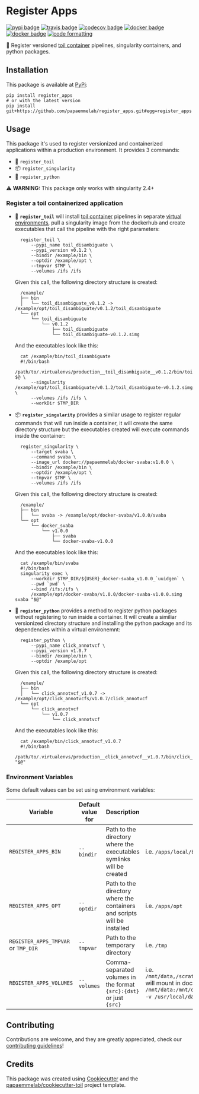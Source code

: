 # Register Apps

[![pypi badge][pypi_badge]][pypi_base]
[![travis badge][travis_badge]][travis_base]
[![codecov badge][codecov_badge]][codecov_base]
[![docker badge][docker_badge]][docker_base]
[![docker badge][automated_badge]][docker_base]
[![code formatting][black_badge]][black_base]

👾 Register versioned [toil container] pipelines, singularity containers, and python packages.

## Installation

This package is available at [PyPi][pypi_base]:

    pip install register_apps
    # or with the latest version
    pip install git+https://github.com/papaemmelab/register_apps.git#egg=register_apps

## Usage

This package it's used to register versionized and containerized applications within a production environment. It provides 3 commands:

* 🍡 `register_toil`
* 📦 `register_singularity`
* 🐍 `register_python`

⚠️ **WARNING:** This package only works with singularity 2.4+

### Register a toil containerized application

* 🍡 **`register_toil`** will install [toil container] pipelines in separate [virtual environments], pull a singularity image from the dockerhub and create executables that call the pipeline with the right parameters:

        register_toil \
            --pypi_name toil_disambiguate \
            --pypi_version v0.1.2 \
            --bindir /example/bin \
            --optdir /example/opt \
            --tmpvar $TMP \
            --volumes /ifs /ifs

    Given this call, the following directory structure is created:

        /example/
        ├── bin
        │   └── toil_disambiguate_v0.1.2 -> /example/opt/toil_disambiguate/v0.1.2/toil_disambiguate
        └── opt
            └── toil_disambiguate
                └── v0.1.2
                    ├── toil_disambiguate
                    └── toil_disambiguate-v0.1.2.simg

    And the executables look like this:

        cat /example/bin/toil_disambiguate
        #!/bin/bash
        /path/to/.virtualenvs/production__toil_disambiguate__v0.1.2/bin/toil_disambiguate $@ \
            --singularity /example/opt/toil_disambiguate/v0.1.2/toil_disambiguate-v0.1.2.simg \
            --volumes /ifs /ifs \
            --workDir $TMP_DIR

* 📦 **`register_singularity`** provides a similar usage to register regular commands that will run inside a container, it will create the same directory structure but the executables created will execute commands inside the container:

        register_singularity \
            --target svaba \
            --command svaba \
            --image_url docker://papaemmelab/docker-svaba:v1.0.0 \
            --bindir /example/bin \
            --optdir /example/opt \
            --tmpvar $TMP \
            --volumes /ifs /ifs

    Given this call, the following directory structure is created:

        /example/
        ├── bin
        │   └── svaba -> /example/opt/docker-svaba/v1.0.0/svaba
        └── opt
            └── docker_svaba
                └── v1.0.0
                    ├── svaba
                    └── docker-svaba-v1.0.0

    And the executables look like this:

        cat /example/bin/svaba
        #!/bin/bash
        singularity exec \
            --workdir $TMP_DIR/${USER}_docker-svaba_v1.0.0_`uuidgen` \
            --pwd `pwd` \
            --bind /ifs:/ifs \
            /example/opt/docker-svaba/v1.0.0/docker-svaba-v1.0.0.simg svaba "$@"

* 🐍 **`register_python`** provides a method to register python packages without registering to run inside a container. It will create a similiar versionized directory structure and installing the python package and its dependencies within a virtual environemnt:

        register_python \
            --pypi_name click_annotvcf \
            --pypi_version v1.0.7
            --bindir /example/bin \
            --optdir /example/opt

    Given this call, the following directory structure is created:

        /example/
        ├── bin
        │   └── click_annotvcf_v1.0.7 -> /example/opt/click_annotvcfs/v1.0.7/click_annotvcf
        └── opt
            └── click_annotvcf
                └── v1.0.7
                    └── click_annotvcf

    And the executables look like this:

        cat /example/bin/click_annotvcf_v1.0.7
        #!/bin/bash
        /path/to/.virtualenvs/production__click_annotvcf__v1.0.7/bin/click_annotvcf "$@"

### Environment Variables

Some default values can be set using environment variables:

| Variable | Default value for | Description | Example |
| --- | --- | --- | --- |
| `REGISTER_APPS_BIN` | `--bindir` | Path to the directory where the executables symlinks will be created | i.e. `/apps/local/bin` |
| `REGISTER_APPS_OPT` | `--optdir` | Path to the directory where the containers and scripts will be installed | i.e. `/apps/opt` |
| `REGISTER_APPS_TMPVAR` or `TMP_DIR` | `--tmpvar` | Path to the temporary directory | i.e. `/tmp` |
| `REGISTER_APPS_VOLUMES` | `--volumes` | Comma-separated volumes in the format `{src}:{dst}` or just `{src}` | i.e. `/mnt/data,/scratch,/usr/local/data:/data` will mount in docker as `-v /mnt/data:/mnt/data -v /scratch:/scratch -v /usr/local/data:/data`.|

## Contributing

Contributions are welcome, and they are greatly appreciated, check our [contributing guidelines](.github/CONTRIBUTING.md)!

## Credits

This package was created using [Cookiecutter] and the
[papaemmelab/cookiecutter-toil] project template.

[virtual environments]: http://virtualenvwrapper.readthedocs.io/en/latest/
[toil container]: https://github.com/papaemmelab/toil_container
[singularity]: http://singularity.lbl.gov/
[docker2singularity]: https://github.com/singularityware/docker2singularity
[cookiecutter]: https://github.com/audreyr/cookiecutter
[papaemmelab/cookiecutter-toil]: https://github.com/papaemmelab/cookiecutter-toil
[`--batchSystem`]: http://toil.readthedocs.io/en/latest/developingWorkflows/batchSystem.html?highlight=BatchSystem
[docker_base]: https://hub.docker.com/r/papaemmelab/register_apps
[docker_badge]: https://img.shields.io/docker/cloud/build/papaemmelab/register_apps.svg
[automated_badge]: https://img.shields.io/docker/cloud/automated/papaemmelab/register_apps.svg
[codecov_badge]: https://codecov.io/gh/papaemmelab/register_apps/branch/master/graph/badge.svg
[codecov_base]: https://codecov.io/gh/papaemmelab/register_apps
[pypi_badge]: https://img.shields.io/pypi/v/register_apps.svg
[pypi_base]: https://pypi.org/pypi/register_apps
[travis_badge]: https://img.shields.io/travis/papaemmelab/register_apps.svg
[travis_base]: https://travis-ci.org/papaemmelab/register_apps
[black_badge]: https://img.shields.io/badge/code%20style-black-000000.svg
[black_base]: https://github.com/ambv/black
